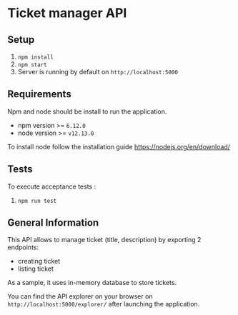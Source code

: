 # Ticket manager API 

## Setup

1. `npm install`
2. `npm start`
3. Server is running by default on `http://localhost:5000`

## Requirements 

Npm and node should be install to run the application. 
* npm version >= `6.12.0`
* node version >= `v12.13.0`

To install node follow the installation guide https://nodejs.org/en/download/

## Tests

To execute acceptance tests : 

1. `npm run test`

## General Information

This API allows to manage ticket (title, description) by exporting 2 endpoints: 
* creating ticket 
* listing ticket

As a sample, it uses in-memory database to store tickets. 

You can find the API explorer on your browser on `http://localhost:5000/explorer/` after launching the application.

